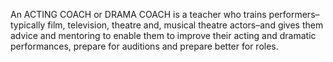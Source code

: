 An ACTING COACH or DRAMA COACH is a teacher who trains performers–typically film, television, theatre and, musical theatre actors–and gives them advice and mentoring to enable them to improve their acting and dramatic performances, prepare for auditions and prepare better for roles.
